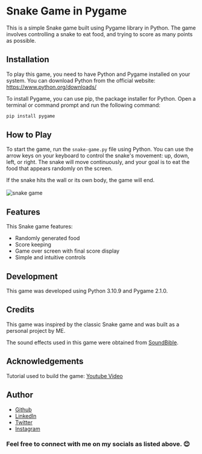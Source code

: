# Snake Game in Pygame

This is a simple Snake game built using Pygame library in Python. The game involves controlling a snake to eat food, and trying to score as many points as possible.

## Installation

To play this game, you need to have Python and Pygame installed on your system. You can download Python from the official website: https://www.python.org/downloads/ 

To install Pygame, you can use pip, the package installer for Python. Open a terminal or command prompt and run the following command:

```sh
pip install pygame
```

## How to Play

To start the game, run the `snake-game.py` file using Python. You can use the arrow keys on your keyboard to control the snake's movement: up, down, left, or right. The snake will move continuously, and your goal is to eat the food that appears randomly on the screen.

If the snake hits the wall or its own body, the game will end.<br><br>
![snake game](https://user-images.githubusercontent.com/31986394/237063128-9f204ca9-d4e2-4628-a06b-18ac9c92ef8e.gif)

## Features

This Snake game features:

- Randomly generated food
- Score keeping
- Game over screen with final score display
- Simple and intuitive controls

## Development

This game was developed using Python 3.10.9 and Pygame 2.1.0.

## Credits

This game was inspired by the classic Snake game and was built as a personal project by ME.

The sound effects used in this game were obtained from [SoundBible](https://soundbible.com/). 

## Acknowledgements

Tutorial used to build the game: [Youtube Video](https://www.youtube.com/watch?v=SUtHKHwUKT4&t=1073s)

## Author
- [Github](https://github.com/Klaus-in-Tech)
- [LinkedIn](https://www.linkedin.com/in/kakoozaallanklaus/)
- [Twitter](https://twitter.com/Klaus_in_Tech)
- [Instagram](https://instagram.com/klaus_allan_?igshid=ZDdkNTZiNTM=)

### Feel free to connect with me on my socials as listed above. 😊
